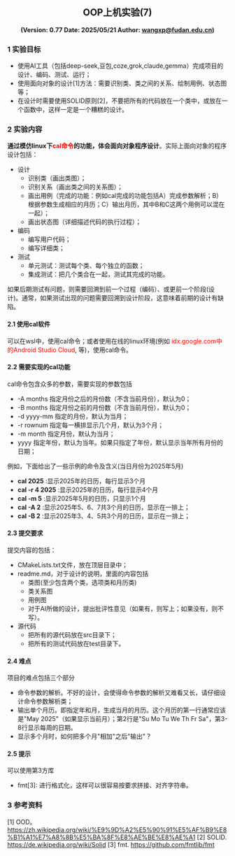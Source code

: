 ## <center>OOP上机实验(7)</center>
**<center>(Version: 0.77  Date: 2025/05/21  Author: wangxp@fudan.edu.cn) </center>**


### 1 实验目标
* 使用AI工具（包括deep-seek,豆包,coze,grok,claude,gemma）完成项目的设计、编码、测试、运行；
* 使用面向对象的设计[1]方法：需要识别类、类之间的关系、绘制用例、状态图等；
* 在设计时需要使用SOLID原则[2]，不要把所有的代码放在一个类中，或放在一个函数中，这样一定是一个糟糕的设计。

### 2 实验内容
**通过模仿linux下<font color='red'>cal命令</font>的功能，体会面向对象程序设计**。实际上面向对象的程序设计包括：
- 设计
    - 识别类（画出类图）；
    - 识别关系（画出类之间的关系图）；
    - 画出用例（完成的功能：例如cal完成的功能包括A）完成参数解析；B）根据参数生成相应的月历；C）输出月历，其中B和C这两个用例可以混在一起）；
    - 画出状态图（详细描述代码的执行过程）；
- 编码
    - 编写用户代码；
    - 编写详细类；
- 测试
    - 单元测试：测试每个类、每个独立的函数；
    - 集成测试：把几个类合在一起，测试其完成的功能。

如果后期测试有问题，则需要回溯到前一个过程（编码）、或更前一个阶段(设计)。通常，如果测试出现的问题需要回溯到设计阶段，这意味着前期的设计有缺陷。

#### 2.1 使用cal软件
可以在wsl中，使用cal命令；或者使用在线的linux环境(例如<font color=red> idx.google.com中的Android Studio Cloud</font>, 等)，使用cal命令。

#### 2.2 需要实现的cal功能
cal命令包含众多的参数，需要实现的参数包括
- \-A months 指定月份之后的月份数（不含当前月份），默认为0；
- \-B months 指定月份之前的月份数（不含当前月份），默认为0；
- \-d yyyy-mm 指定的月份，默认为当月；
- \-r rownum 指定每一横排显示几个月，默认为3个月；
- \-m month  指定月份，默认为当月；
- yyyy       指定年份，默认为当年。如果只指定了年份，默认显示当年所有月份的日期；

例如，下面给出了一些示例的命令及含义(当日月份为2025年5月)
- **cal 2025**      :显示2025年的日历，每行显示3个月
- **cal -r 4 2025** :显示2025年的日历，每行显示4个月
- **cal -m 5**      :显示2025年5月的日历，只显示1个月
- **cal -A 2**      :显示2025年5、6、7共3个月的日历，显示在一排上；
- **cal -B 2**      :显示2025年3、4、5共3个月的日历，显示在一排上；

#### 2.3 提交要求
提交内容的包括：
- CMakeLists.txt文件，放在顶层目录中；
- readme.md，对于设计的说明，里面的内容包括
    - 类图(至少包含两个类，选项类和月历类)
    - 类关系图
    - 用例图
    - 对于AI所做的设计，提出批评性意见（如果有，则写上；如果没有，则不写）。
- 源代码
    - 把所有的源代码放在src目录下；
    - 把所有的测试代码放在test目录下。

#### 2.4 难点
项目的难点包括三个部分
- 命令参数的解析。不好的设计，会使得命令参数的解析又难看又长，请仔细设计命令参数解析类；
- 输出单个月历。即指定年和月，生成当月的月历。这个月历的第一行通常应该是"May 2025"（如果显示当前月）；第2行是"Su Mo Tu We Th Fr Sa"，第3-8行显示每周的日期。
- 显示多个月时，如何把多个月"相加"之后"输出"？

#### 2.5 提示
可以使用第3方库
- fmt[3]: 进行格式化，这样可以很容易按要求拼接、对齐字符串。

### 3 参考资料
[1] OOD。https://zh.wikipedia.org/wiki/%E9%9D%A2%E5%90%91%E5%AF%B9%E8%B1%A1%E7%A8%8B%E5%BA%8F%E8%AE%BE%E8%AE%A1
[2] SOLID. https://de.wikipedia.org/wiki/Solid
[3] fmt. https://github.com/fmtlib/fmt